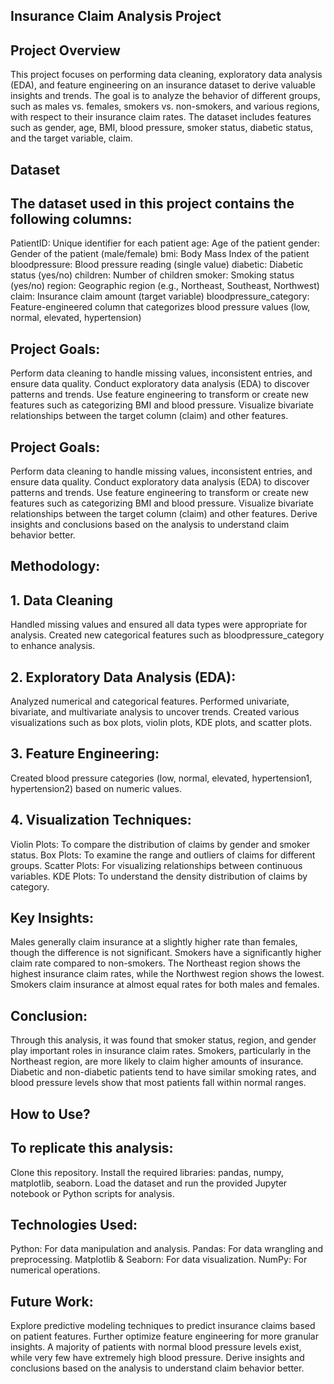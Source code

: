## Insurance Claim Analysis Project

## Project Overview

This project focuses on performing data cleaning, exploratory data analysis (EDA), and feature engineering on an insurance dataset to derive valuable insights and trends. The goal is to analyze the behavior of different groups, such as males vs. females, smokers vs. non-smokers, and various regions, with respect to their insurance claim rates. The dataset includes features such as gender, age, BMI, blood pressure, smoker status, diabetic status, and the target variable, claim.

## Dataset
## The dataset used in this project contains the following columns:

PatientID: Unique identifier for each patient
age: Age of the patient
gender: Gender of the patient (male/female)
bmi: Body Mass Index of the patient
bloodpressure: Blood pressure reading (single value)
diabetic: Diabetic status (yes/no)
children: Number of children
smoker: Smoking status (yes/no)
region: Geographic region (e.g., Northeast, Southeast, Northwest)
claim: Insurance claim amount (target variable)
bloodpressure_category: Feature-engineered column that categorizes blood pressure values (low, normal, elevated, hypertension)

## Project Goals:

Perform data cleaning to handle missing values, inconsistent entries, and ensure data quality.
Conduct exploratory data analysis (EDA) to discover patterns and trends.
Use feature engineering to transform or create new features such as categorizing BMI and blood pressure.
Visualize bivariate relationships between the target column (claim) and other features.

## Project Goals:

Perform data cleaning to handle missing values, inconsistent entries, and ensure data quality.
Conduct exploratory data analysis (EDA) to discover patterns and trends.
Use feature engineering to transform or create new features such as categorizing BMI and blood pressure.
Visualize bivariate relationships between the target column (claim) and other features.
Derive insights and conclusions based on the analysis to understand claim behavior better.

## Methodology:

## 1. Data Cleaning
Handled missing values and ensured all data types were appropriate for analysis.
Created new categorical features such as bloodpressure_category to enhance analysis.

## 2. Exploratory Data Analysis (EDA):
Analyzed numerical and categorical features.
Performed univariate, bivariate, and multivariate analysis to uncover trends.
Created various visualizations such as box plots, violin plots, KDE plots, and scatter plots.

## 3. Feature Engineering:
Created blood pressure categories (low, normal, elevated, hypertension1, hypertension2) based on numeric values.

## 4. Visualization Techniques:
Violin Plots: To compare the distribution of claims by gender and smoker status.
Box Plots: To examine the range and outliers of claims for different groups.
Scatter Plots: For visualizing relationships between continuous variables.
KDE Plots: To understand the density distribution of claims by category.

## Key Insights:

Males generally claim insurance at a slightly higher rate than females, though the difference is not significant.
Smokers have a significantly higher claim rate compared to non-smokers.
The Northeast region shows the highest insurance claim rates, while the Northwest region shows the lowest.
Smokers claim insurance at almost equal rates for both males and females.

## Conclusion:

Through this analysis, it was found that smoker status, region, and gender play important roles in insurance claim rates. Smokers, particularly in the Northeast region, are more likely to claim higher amounts of insurance. Diabetic and non-diabetic patients tend to have similar smoking rates, and blood pressure levels show that most patients fall within normal ranges.

## How to Use?
## To replicate this analysis:

Clone this repository.
Install the required libraries: pandas, numpy, matplotlib, seaborn.
Load the dataset and run the provided Jupyter notebook or Python scripts for analysis.

## Technologies Used:

Python: For data manipulation and analysis.
Pandas: For data wrangling and preprocessing.
Matplotlib & Seaborn: For data visualization.
NumPy: For numerical operations.

## Future Work:
Explore predictive modeling techniques to predict insurance claims based on patient features.
Further optimize feature engineering for more granular insights.
A majority of patients with normal blood pressure levels exist, while very few have extremely high blood pressure.
Derive insights and conclusions based on the analysis to understand claim behavior better.
